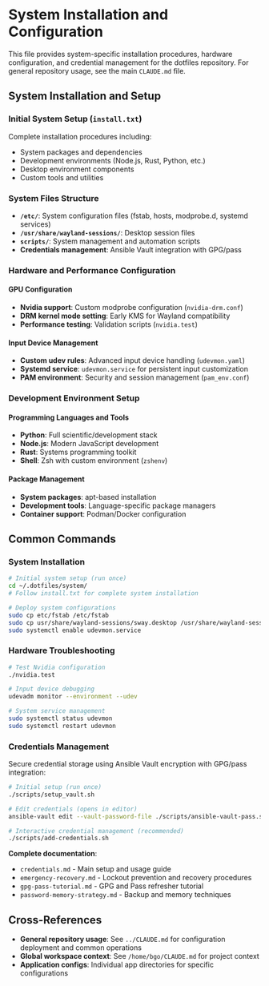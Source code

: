 # System Installation and Configuration

This file provides system-specific installation procedures, hardware configuration, and credential management for the dotfiles repository. For general repository usage, see the main `CLAUDE.md` file.

## System Installation and Setup

### Initial System Setup (`install.txt`)
Complete installation procedures including:
- System packages and dependencies
- Development environments (Node.js, Rust, Python, etc.)
- Desktop environment components
- Custom tools and utilities

### System Files Structure
- **`/etc/`**: System configuration files (fstab, hosts, modprobe.d, systemd services)
- **`/usr/share/wayland-sessions/`**: Desktop session files
- **`scripts/`**: System management and automation scripts
- **Credentials management**: Ansible Vault integration with GPG/pass

### Hardware and Performance Configuration

#### GPU Configuration
- **Nvidia support**: Custom modprobe configuration (`nvidia-drm.conf`)
- **DRM kernel mode setting**: Early KMS for Wayland compatibility
- **Performance testing**: Validation scripts (`nvidia.test`)

#### Input Device Management
- **Custom udev rules**: Advanced input device handling (`udevmon.yaml`)
- **Systemd service**: `udevmon.service` for persistent input customization
- **PAM environment**: Security and session management (`pam_env.conf`)

### Development Environment Setup

#### Programming Languages and Tools
- **Python**: Full scientific/development stack
- **Node.js**: Modern JavaScript development
- **Rust**: Systems programming toolkit
- **Shell**: Zsh with custom environment (`zshenv`)

#### Package Management
- **System packages**: apt-based installation
- **Development tools**: Language-specific package managers
- **Container support**: Podman/Docker configuration

## Common Commands

### System Installation
```bash
# Initial system setup (run once)
cd ~/.dotfiles/system/
# Follow install.txt for complete system installation

# Deploy system configurations
sudo cp etc/fstab /etc/fstab
sudo cp usr/share/wayland-sessions/sway.desktop /usr/share/wayland-sessions/
sudo systemctl enable udevmon.service
```

### Hardware Troubleshooting
```bash
# Test Nvidia configuration
./nvidia.test

# Input device debugging
udevadm monitor --environment --udev

# System service management
sudo systemctl status udevmon
sudo systemctl restart udevmon
```

### Credentials Management
Secure credential storage using Ansible Vault encryption with GPG/pass integration:

```bash
# Initial setup (run once)
./scripts/setup_vault.sh

# Edit credentials (opens in editor)
ansible-vault edit --vault-password-file ./scripts/ansible-vault-pass.sh credentials.vault

# Interactive credential management (recommended)
./scripts/add-credentials.sh
```

**Complete documentation**: 
- `credentials.md` - Main setup and usage guide
- `emergency-recovery.md` - Lockout prevention and recovery procedures  
- `gpg-pass-tutorial.md` - GPG and Pass refresher tutorial
- `password-memory-strategy.md` - Backup and memory techniques

## Cross-References

- **General repository usage**: See `../CLAUDE.md` for configuration deployment and common operations
- **Global workspace context**: See `/home/bgo/CLAUDE.md` for project context
- **Application configs**: Individual app directories for specific configurations